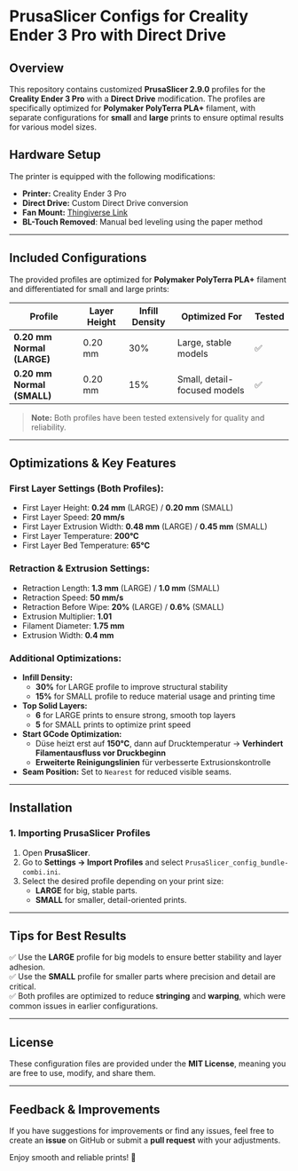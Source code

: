 # PrusaSlicer Configs for Creality Ender 3 Pro with Direct Drive

## Overview

This repository contains customized **PrusaSlicer 2.9.0** profiles for the **Creality Ender 3 Pro** with a **Direct Drive** modification. The profiles are specifically optimized for **Polymaker PolyTerra PLA+** filament, with separate configurations for **small** and **large** prints to ensure optimal results for various model sizes.

## Hardware Setup

The printer is equipped with the following modifications:

- **Printer:** Creality Ender 3 Pro
- **Direct Drive:** Custom Direct Drive conversion
- **Fan Mount:** [Thingiverse Link](https://www.thingiverse.com/thing:4369859)
- **BL-Touch Removed**: Manual bed leveling using the paper method

---

## Included Configurations

The provided profiles are optimized for **Polymaker PolyTerra PLA+** filament and differentiated for small and large prints:

| Profile               | Layer Height | Infill Density | Optimized For | Tested |
| --------------------- | ------------ | --------------- | --------------- | ------ |
| **0.20 mm Normal (LARGE)** | 0.20 mm      | 30%             | Large, stable models | ✅ |
| **0.20 mm Normal (SMALL)** | 0.20 mm      | 15%             | Small, detail-focused models | ✅ |

> **Note:** Both profiles have been tested extensively for quality and reliability.

---

## Optimizations & Key Features

### **First Layer Settings (Both Profiles):**
- First Layer Height: **0.24 mm** (LARGE) / **0.20 mm** (SMALL)
- First Layer Speed: **20 mm/s**
- First Layer Extrusion Width: **0.48 mm** (LARGE) / **0.45 mm** (SMALL)
- First Layer Temperature: **200°C**
- First Layer Bed Temperature: **65°C**

### **Retraction & Extrusion Settings:**
- Retraction Length: **1.3 mm** (LARGE) / **1.0 mm** (SMALL)
- Retraction Speed: **50 mm/s**
- Retraction Before Wipe: **20%** (LARGE) / **0.6%** (SMALL)
- Extrusion Multiplier: **1.01**
- Filament Diameter: **1.75 mm**
- Extrusion Width: **0.4 mm**

### **Additional Optimizations:**
- **Infill Density:**  
  - **30%** for LARGE profile to improve structural stability  
  - **15%** for SMALL profile to reduce material usage and printing time
- **Top Solid Layers:**  
  - **6** for LARGE prints to ensure strong, smooth top layers  
  - **5** for SMALL prints to optimize print speed
- **Start GCode Optimization:**  
  - Düse heizt erst auf **150°C**, dann auf Drucktemperatur → **Verhindert Filamentausfluss vor Druckbeginn**
  - **Erweiterte Reinigungslinien** für verbesserte Extrusionskontrolle
- **Seam Position:** Set to `Nearest` for reduced visible seams.

---

## Installation

### 1. Importing PrusaSlicer Profiles
1. Open **PrusaSlicer**.
2. Go to **Settings → Import Profiles** and select `PrusaSlicer_config_bundle-combi.ini`.
3. Select the desired profile depending on your print size:
   - **LARGE** for big, stable parts.
   - **SMALL** for smaller, detail-oriented prints.

---

## Tips for Best Results
✅ Use the **LARGE** profile for big models to ensure better stability and layer adhesion.  
✅ Use the **SMALL** profile for smaller parts where precision and detail are critical.  
✅ Both profiles are optimized to reduce **stringing** and **warping**, which were common issues in earlier configurations.  

---

## License

These configuration files are provided under the **MIT License**, meaning you are free to use, modify, and share them.

---

## Feedback & Improvements

If you have suggestions for improvements or find any issues, feel free to create an **issue** on GitHub or submit a **pull request** with your adjustments.

Enjoy smooth and reliable prints! 🚀

